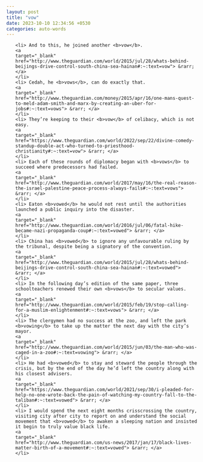 ```yaml
---
layout: post
title: "vow"
date: 2023-10-10 12:34:56 +0530
categories: auto-words
---
```

<ol>

    <li> And to this, he joined another <b>vow</b>.
    <a 
    target="_blank" 
    href="http://www.theguardian.com/world/2015/jul/28/whats-behind-beijings-drive-control-south-china-sea-hainan#:~:text=vow"> &rarr; </a>
    </li>
    <li> Cedah, he <b>vows</b>, can do exactly that.
    <a 
    target="_blank" 
    href="http://www.theguardian.com/money/2015/apr/16/one-mans-quest-to-meld-adam-smith-and-marx-by-creating-an-uber-for-jobs#:~:text=vows"> &rarr; </a>
    </li>
    <li> They’re keeping to their <b>vow</b> of celibacy, which is not easy.
    <a 
    target="_blank" 
    href="https://www.theguardian.com/world/2022/sep/22/divine-comedy-standup-double-act-who-turned-to-priesthood-christianity#:~:text=vow"> &rarr; </a>
    </li>
    <li> Each of these rounds of diplomacy began with <b>vows</b> to succeed where predecessors had failed.
    <a 
    target="_blank" 
    href="http://www.theguardian.com/world/2017/may/16/the-real-reason-the-israel-palestine-peace-process-always-fails#:~:text=vows"> &rarr; </a>
    </li>
    <li> Eaton <b>vowed</b> he would not rest until the authorities launched a public inquiry into the disaster.
    <a 
    target="_blank" 
    href="http://www.theguardian.com/world/2016/jul/06/fatal-hike-became-nazi-propaganda-coup#:~:text=vowed"> &rarr; </a>
    </li>
    <li> China has <b>vowed</b> to ignore any unfavourable ruling by the tribunal, despite being a signatory of the convention.
    <a 
    target="_blank" 
    href="http://www.theguardian.com/world/2015/jul/28/whats-behind-beijings-drive-control-south-china-sea-hainan#:~:text=vowed"> &rarr; </a>
    </li>
    <li> In the following day’s edition of the same paper, three schoolteachers renewed their own <b>vows</b> to secular values.
    <a 
    target="_blank" 
    href="http://www.theguardian.com/world/2015/feb/19/stop-calling-for-a-muslim-enlightenment#:~:text=vows"> &rarr; </a>
    </li>
    <li> The clergymen had no success at the zoo, and left the park <b>vowing</b> to take up the matter the next day with the city’s mayor.
    <a 
    target="_blank" 
    href="http://www.theguardian.com/world/2015/jun/03/the-man-who-was-caged-in-a-zoo#:~:text=vowing"> &rarr; </a>
    </li>
    <li> He had <b>vowed</b> to stay and steward the people through the crisis, but by the end of the day he’d left the country along with his closest advisers.
    <a 
    target="_blank" 
    href="https://www.theguardian.com/world/2021/sep/30/i-pleaded-for-help-no-one-wrote-back-the-pain-of-watching-my-country-fall-to-the-taliban#:~:text=vowed"> &rarr; </a>
    </li>
    <li> I would spend the next eight months crisscrossing the country, visiting city after city to report on and understand the social movement that <b>vowed</b> to awaken a sleeping nation and insisted it begin to truly value black life.
    <a 
    target="_blank" 
    href="http://www.theguardian.com/us-news/2017/jan/17/black-lives-matter-birth-of-a-movement#:~:text=vowed"> &rarr; </a>
    </li>